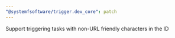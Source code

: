 ```yaml
---
"@systemfsoftware/trigger.dev_core": patch
---
```


Support triggering tasks with non-URL friendly characters in the ID
